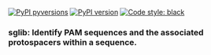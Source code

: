 [![PyPI pyversions](https://img.shields.io/pypi/pyversions/sglib.svg)](https://pypi.python.org/pypi/sglib/)
[![PyPI version](https://badge.fury.io/py/sglib.svg)](https://badge.fury.io/py/sglib)
[![Code style: black](https://img.shields.io/badge/code%20style-black-000000.svg)](https://github.com/psf/black)

### sglib: Identify PAM sequences and the associated protospacers within a sequence. 
